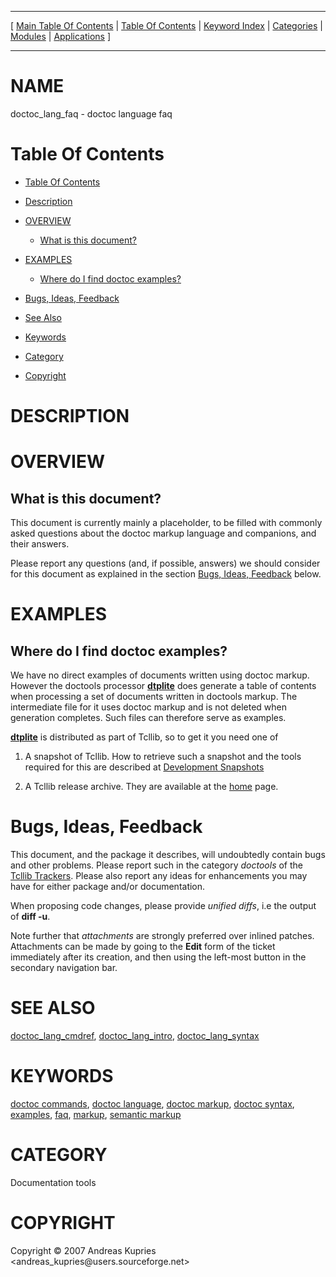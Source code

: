 
[//000000001]: # (doctoc\_lang\_faq \- Documentation tools)
[//000000002]: # (Generated from file 'doctoc\_lang\_faq\.man' by tcllib/doctools with format 'markdown')
[//000000003]: # (Copyright &copy; 2007 Andreas Kupries <andreas\_kupries@users\.sourceforge\.net>)
[//000000004]: # (doctoc\_lang\_faq\(n\) 1\.0 tcllib "Documentation tools")

<hr> [ <a href="../../../../toc.md">Main Table Of Contents</a> &#124; <a
href="../../../toc.md">Table Of Contents</a> &#124; <a
href="../../../../index.md">Keyword Index</a> &#124; <a
href="../../../../toc0.md">Categories</a> &#124; <a
href="../../../../toc1.md">Modules</a> &#124; <a
href="../../../../toc2.md">Applications</a> ] <hr>

# NAME

doctoc\_lang\_faq \- doctoc language faq

# <a name='toc'></a>Table Of Contents

  - [Table Of Contents](#toc)

  - [Description](#section1)

  - [OVERVIEW](#section2)

      - [What is this document?](#subsection1)

  - [EXAMPLES](#section3)

      - [Where do I find doctoc examples?](#subsection2)

  - [Bugs, Ideas, Feedback](#section4)

  - [See Also](#seealso)

  - [Keywords](#keywords)

  - [Category](#category)

  - [Copyright](#copyright)

# <a name='description'></a>DESCRIPTION

# <a name='section2'></a>OVERVIEW

## <a name='subsection1'></a>What is this document?

This document is currently mainly a placeholder, to be filled with commonly
asked questions about the doctoc markup language and companions, and their
answers\.

Please report any questions \(and, if possible, answers\) we should consider for
this document as explained in the section [Bugs, Ideas,
Feedback](#section4) below\.

# <a name='section3'></a>EXAMPLES

## <a name='subsection2'></a>Where do I find doctoc examples?

We have no direct examples of documents written using doctoc markup\. However the
doctools processor __[dtplite](\.\./\.\./apps/dtplite\.md)__ does generate a
table of contents when processing a set of documents written in doctools markup\.
The intermediate file for it uses doctoc markup and is not deleted when
generation completes\. Such files can therefore serve as examples\.

__[dtplite](\.\./\.\./apps/dtplite\.md)__ is distributed as part of Tcllib,
so to get it you need one of

  1. A snapshot of Tcllib\. How to retrieve such a snapshot and the tools
     required for this are described at [Development
     Snapshots](/wiki?name=Development\+Snapshots)

  1. A Tcllib release archive\. They are available at the [home](/home) page\.

# <a name='section4'></a>Bugs, Ideas, Feedback

This document, and the package it describes, will undoubtedly contain bugs and
other problems\. Please report such in the category *doctools* of the [Tcllib
Trackers](http://core\.tcl\.tk/tcllib/reportlist)\. Please also report any ideas
for enhancements you may have for either package and/or documentation\.

When proposing code changes, please provide *unified diffs*, i\.e the output of
__diff \-u__\.

Note further that *attachments* are strongly preferred over inlined patches\.
Attachments can be made by going to the __Edit__ form of the ticket
immediately after its creation, and then using the left\-most button in the
secondary navigation bar\.

# <a name='seealso'></a>SEE ALSO

[doctoc\_lang\_cmdref](doctoc\_lang\_cmdref\.md),
[doctoc\_lang\_intro](doctoc\_lang\_intro\.md),
[doctoc\_lang\_syntax](doctoc\_lang\_syntax\.md)

# <a name='keywords'></a>KEYWORDS

[doctoc commands](\.\./\.\./\.\./\.\./index\.md\#doctoc\_commands), [doctoc
language](\.\./\.\./\.\./\.\./index\.md\#doctoc\_language), [doctoc
markup](\.\./\.\./\.\./\.\./index\.md\#doctoc\_markup), [doctoc
syntax](\.\./\.\./\.\./\.\./index\.md\#doctoc\_syntax),
[examples](\.\./\.\./\.\./\.\./index\.md\#examples),
[faq](\.\./\.\./\.\./\.\./index\.md\#faq), [markup](\.\./\.\./\.\./\.\./index\.md\#markup),
[semantic markup](\.\./\.\./\.\./\.\./index\.md\#semantic\_markup)

# <a name='category'></a>CATEGORY

Documentation tools

# <a name='copyright'></a>COPYRIGHT

Copyright &copy; 2007 Andreas Kupries <andreas\_kupries@users\.sourceforge\.net>
